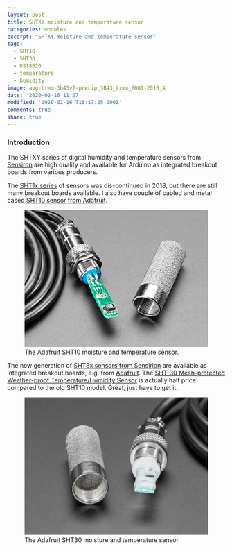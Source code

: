 ```yaml
---
layout: post
title: SHTXY moisture and temperature sensor
categories: modules
excerpt: "SHTXY moisture and temperature sensor"
tags:
  - SHT10
  - SHT30
  - DS18B20
  - temperature
  - humidity
image: avg-trmm-3b43v7-precip_3B43_trmm_2001-2016_A
date: '2020-02-16 11:27'
modified: '2020-02-16 T18:17:25.000Z'
comments: true
share: true
---
```

<script src="https://karttur.github.io/common/assets/js/karttur/togglediv.js"></script>

### Introduction

The SHTXY series of digital humidity and temperature sensors from [Sensiron](https://www.sensirion.com) are high quality and available for Arduino as integrated breakout boards from various producers.

The [SHT1x series](https://www.sensirion.com/en/environmental-sensors/humidity-sensors/digital-humidity-sensors-for-accurate-measurements/) of sensors was dis-continued in 2018, but there are still many breakout boards available. I also have couple of cabled and metal cased [SHT10 sensor from Adafruit](https://www.adafruit.com/product/1298).

<figure>
<img src="../../images/sensor-SHT10-SM-temp-adafruit.png">
<figcaption> The Adafruit SHT10 moisture and temperature sensor. </figcaption>
</figure>

The new generation of [SHT3x sensors from Sensirion](https://www.sensirion.com/en/environmental-sensors/humidity-sensors/digital-humidity-sensors-for-various-applications/) are available as integrated breakout boards, e.g. from [Adafruit](https://www.adafruit.com/product/2857). The [SHT-30 Mesh-protected Weather-proof Temperature/Humidity Sensor](https://www.adafruit.com/product/4099) is actually half price compared to the old SHT10 model. Great, just have to get it.

<figure>
<img src="../../images/sensor-SHT30-SM-temp-adafruit.png">
<figcaption> The Adafruit SHT30 moisture and temperature sensor. </figcaption>
</figure>
